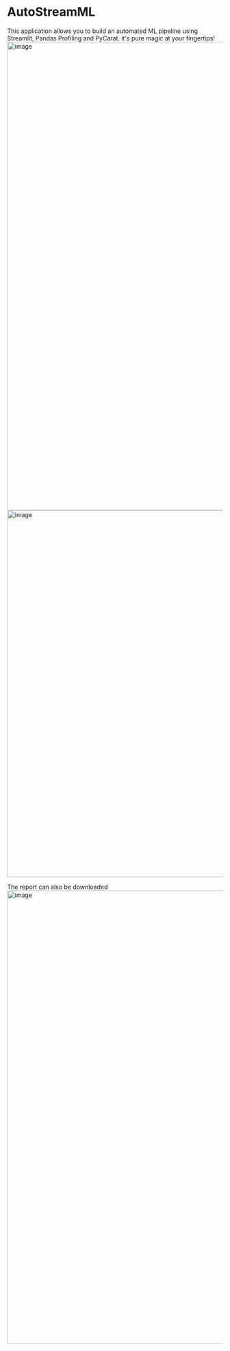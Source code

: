# AutoStreamML
This application allows you to build an automated ML pipeline using Streamlit, Pandas Profiling and PyCarat. it's pure magic at your fingertips!
<img width="1093" alt="image" src="https://github.com/sarvagyasinghs/AutoStreamML/assets/89350505/4df4f6b9-b53f-4668-a834-f9fe3c35ed82">
<img width="856" alt="image" src="https://github.com/sarvagyasinghs/AutoStreamML/assets/89350505/617d690a-841a-4755-bb26-5589a4c31e12">

The report can also be downloaded
<img width="1058" alt="image" src="https://github.com/sarvagyasinghs/AutoStreamML/assets/89350505/ba765c9c-d298-465b-ba88-c74c7ec9617e">

